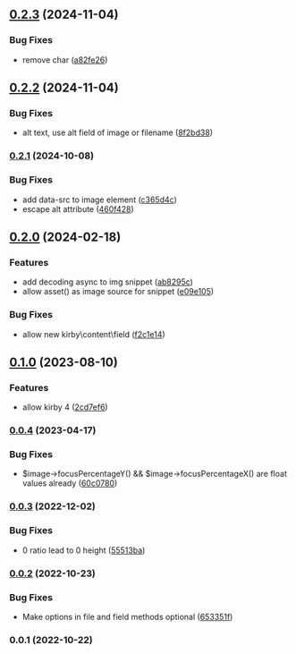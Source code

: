 

## [0.2.3](https://github.com/femundfilou/kirby-image-snippet/compare/v0.2.2...v0.2.3) (2024-11-04)

### Bug Fixes

* remove char ([a82fe26](https://github.com/femundfilou/kirby-image-snippet/commit/a82fe26237d4293bbb80331b42da15ab3897a4fa))

## [0.2.2](https://github.com/femundfilou/kirby-image-snippet/compare/v0.2.1...v0.2.2) (2024-11-04)

### Bug Fixes

* alt text, use alt field of image or filename ([8f2bd38](https://github.com/femundfilou/kirby-image-snippet/commit/8f2bd384a3678a261a6c18382562f53307f6732b))

### [0.2.1](https://github.com/femundfilou/kirby-image-snippet/compare/v0.2.0...v0.2.1) (2024-10-08)


### Bug Fixes

* add data-src to image element ([c365d4c](https://github.com/femundfilou/kirby-image-snippet/commit/c365d4c35c9190aa6d65168fed494e2f5e04d4ba))
* escape alt attribute ([460f428](https://github.com/femundfilou/kirby-image-snippet/commit/460f4288f4f9a1bd4ee09d34fd41d1e4b1511094))

## [0.2.0](https://github.com/femundfilou/kirby-image-snippet/compare/v0.1.0...v0.2.0) (2024-02-18)


### Features

* add decoding async to img snippet ([ab8295c](https://github.com/femundfilou/kirby-image-snippet/commit/ab8295cf79670a74994308c8202248ab5cb4e3a4))
* allow asset() as image source for snippet ([e09e105](https://github.com/femundfilou/kirby-image-snippet/commit/e09e10527be9afd1eb1e897353addd60fe96f828))


### Bug Fixes

* allow new kirby\content\field ([f2c1e14](https://github.com/femundfilou/kirby-image-snippet/commit/f2c1e1474101f25ea1c3449c9643ecdbd5133097))

## [0.1.0](https://github.com/femundfilou/kirby-image-snippet/compare/v0.0.4...v0.1.0) (2023-08-10)


### Features

* allow kirby 4 ([2cd7ef6](https://github.com/femundfilou/kirby-image-snippet/commit/2cd7ef60bf2e2fd4afc0fb10c70b344d7f29490d))

### [0.0.4](https://github.com/femundfilou/kirby-image-snippet/compare/v0.0.3...v0.0.4) (2023-04-17)


### Bug Fixes

* $image->focusPercentageY() && $image->focusPercentageX() are float values already ([60c0780](https://github.com/femundfilou/kirby-image-snippet/commit/60c07809e95eeadf29c6323bc39a09faf5e13d55))

### [0.0.3](https://github.com/femundfilou/kirby-image-snippet/compare/v0.0.2...v0.0.3) (2022-12-02)


### Bug Fixes

* 0 ratio lead to 0 height ([55513ba](https://github.com/femundfilou/kirby-image-snippet/commit/55513bafe110d8760d98e7d186b623598dccdab7))

### [0.0.2](https://github.com/femundfilou/kirby-image-snippet/compare/v0.0.1...v0.0.2) (2022-10-23)


### Bug Fixes

* Make options in file and field methods optional ([653351f](https://github.com/femundfilou/kirby-image-snippet/commit/653351f84162c9fd74c1f7f75995c8aef9c2093b))

### 0.0.1 (2022-10-22)
